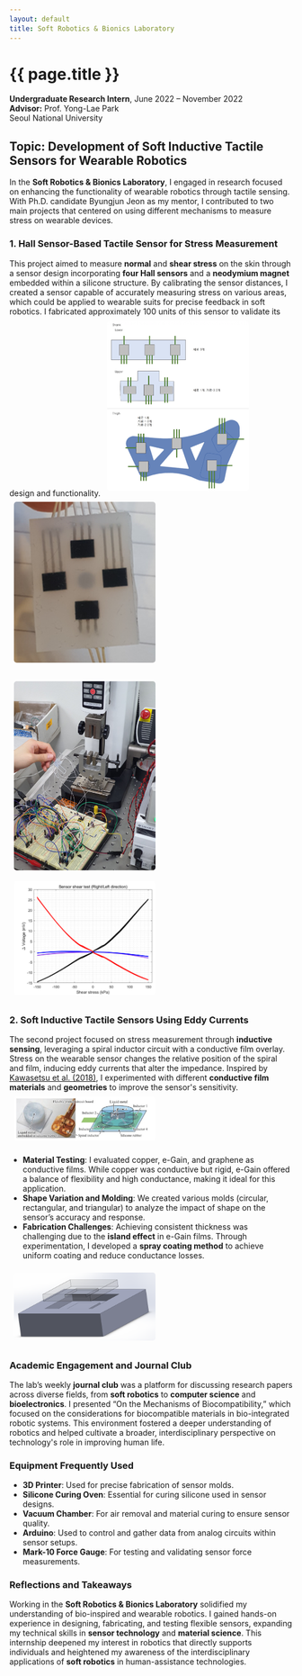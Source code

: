 ```yaml
---
layout: default
title: Soft Robotics & Bionics Laboratory
---
```


# {{ page.title }}

<div class="message">
<strong>Undergraduate Research Intern</strong>, June 2022 – November 2022 <br>
<strong>Advisor:</strong> Prof. Yong-Lae Park <br>
Seoul National University
</div>

## Topic: Development of Soft Inductive Tactile Sensors for Wearable Robotics

In the **Soft Robotics & Bionics Laboratory**, I engaged in research focused on enhancing the functionality of wearable robotics through tactile sensing. With Ph.D. candidate Byungjun Jeon as my mentor, I contributed to two main projects that centered on using different mechanisms to measure stress on wearable devices.

### 1. Hall Sensor-Based Tactile Sensor for Stress Measurement

This project aimed to measure **normal** and **shear stress** on the skin through a sensor design incorporating **four Hall sensors** and a **neodymium magnet** embedded within a silicone structure. By calibrating the sensor distances, I created a sensor capable of accurately measuring stress on various areas, which could be applied to wearable suits for precise feedback in soft robotics. I fabricated approximately 100 units of this sensor to validate its design and functionality.
<img src="/images/park_myo.png" alt="Wearable Sensor Diagram" style="width: 50%; margin: 0.5rem; border-radius: 5px;">
<img src="/images/park_myosensor2.png" alt="Wearable Sensor " style="width: 50%; margin: 0.5rem; border-radius: 5px;">

<img src="/images/park_mark.png" alt="Mark-10 Force Evaluation" style="width: 50%; margin: 0.5rem; border-radius: 5px;">
<img src="/images/park_matlab.png" alt="Mark-10 Force Evaluation" style="width: 50%; margin: 0.5rem; border-radius: 5px;">

### 2. Soft Inductive Tactile Sensors Using Eddy Currents

The second project focused on stress measurement through **inductive sensing**, leveraging a spiral inductor circuit with a conductive film overlay. Stress on the wearable sensor changes the relative position of the spiral and film, inducing eddy currents that alter the impedance. Inspired by [Kawasetsu et al. (2018)](https://ieeexplore.ieee.org/abstract/document/8372916), I experimented with different **conductive film materials** and **geometries** to improve the sensor's sensitivity.
<img src="/images/park_paper.png" alt="Kawasetsu Sensor Concept" style="width: 50%; margin: 0.5rem; border-radius: 5px;">

- **Material Testing**: I evaluated copper, e-Gain, and graphene as conductive films. While copper was conductive but rigid, e-Gain offered a balance of flexibility and high conductance, making it ideal for this application.
- **Shape Variation and Molding**: We created various molds (circular, rectangular, and triangular) to analyze the impact of shape on the sensor’s accuracy and response.
- **Fabrication Challenges**: Achieving consistent thickness was challenging due to the **island effect** in e-Gain films. Through experimentation, I developed a **spray coating method** to achieve uniform coating and reduce conductance losses.

<img src="/images/park_mold.png" alt="Conductive Sheet Mold" style="width: 50%; margin: 0.5rem; border-radius: 5px;">

### Academic Engagement and Journal Club

The lab’s weekly **journal club** was a platform for discussing research papers across diverse fields, from **soft robotics** to **computer science** and **bioelectronics**. I presented “On the Mechanisms of Biocompatibility,” which focused on the considerations for biocompatible materials in bio-integrated robotic systems. This environment fostered a deeper understanding of robotics and helped cultivate a broader, interdisciplinary perspective on technology's role in improving human life.

### Equipment Frequently Used

- **3D Printer**: Used for precise fabrication of sensor molds.
- **Silicone Curing Oven**: Essential for curing silicone used in sensor designs.
- **Vacuum Chamber**: For air removal and material curing to ensure sensor quality.
- **Arduino**: Used to control and gather data from analog circuits within sensor setups.
- **Mark-10 Force Gauge**: For testing and validating sensor force measurements.

### Reflections and Takeaways

Working in the **Soft Robotics & Bionics Laboratory** solidified my understanding of bio-inspired and wearable robotics. I gained hands-on experience in designing, fabricating, and testing flexible sensors, expanding my technical skills in **sensor technology** and **material science**. This internship deepened my interest in robotics that directly supports individuals and heightened my awareness of the interdisciplinary applications of **soft robotics** in human-assistance technologies.


